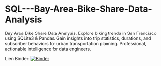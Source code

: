 # SQL---Bay-Area-Bike-Share-Data-Analysis
Bay Area Bike Share Data Analysis: Explore biking trends in San Francisco using SQLite3 &amp; Pandas. Gain insights into trip statistics, durations, and subscriber behaviors for urban transportation planning. Professional, actionable intelligence for data engineers.


Lien Binder:
[![Binder](https://mybinder.org/badge_logo.svg)](https://mybinder.org/v2/gh/melaniednt/SQL---Bay-Area-Bike-Share-Data-Analysis/HEAD)
